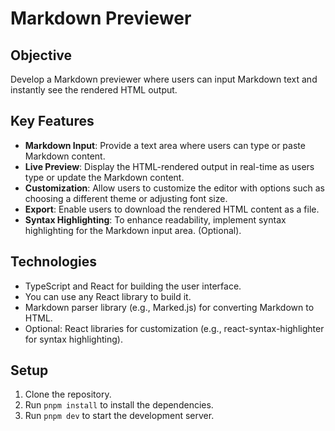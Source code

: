 # Markdown Previewer

## Objective

Develop a Markdown previewer where users can input Markdown text and instantly see the rendered HTML output.

## Key Features

- **Markdown Input**: Provide a text area where users can type or paste Markdown content.
- **Live Preview**: Display the HTML-rendered output in real-time as users type or update the Markdown content.
- **Customization**: Allow users to customize the editor with options such as choosing a different theme or adjusting font size.
- **Export**: Enable users to download the rendered HTML content as a file.
- **Syntax Highlighting**: To enhance readability, implement syntax highlighting for the Markdown input area. (Optional).

## Technologies

- TypeScript and React for building the user interface.
- You can use any React library to build it.
- Markdown parser library (e.g., Marked.js) for converting Markdown to HTML.
- Optional: React libraries for customization (e.g., react-syntax-highlighter for syntax highlighting).



## Setup

1. Clone the repository.
1. Run `pnpm install` to install the dependencies.
1. Run `pnpm dev` to start the development server.

